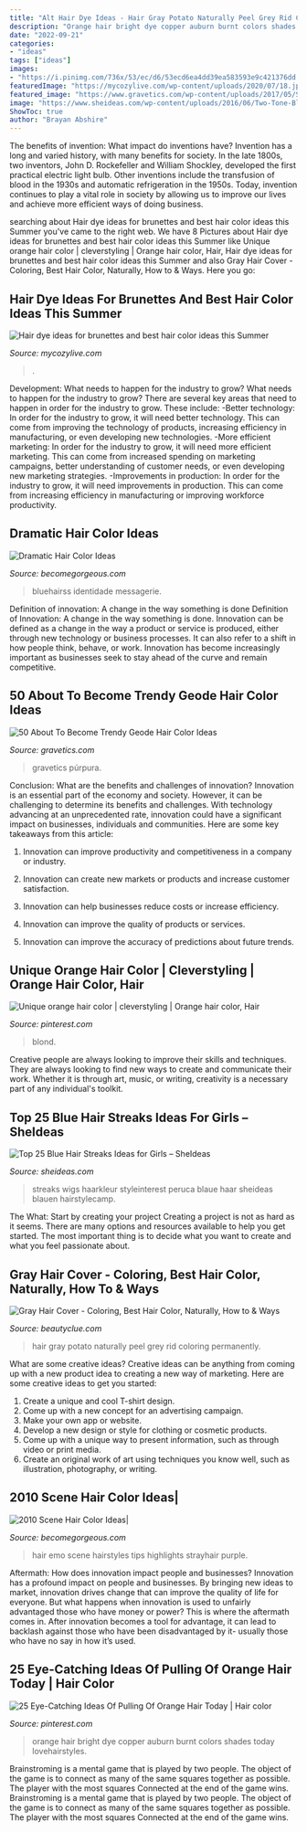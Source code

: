 ```yaml
---
title: "Alt Hair Dye Ideas - Hair Gray Potato Naturally Peel Grey Rid Coloring Permanently"
description: "Orange hair bright dye copper auburn burnt colors shades today lovehairstyles"
date: "2022-09-21"
categories:
- "ideas"
tags: ["ideas"]
images:
- "https://i.pinimg.com/736x/53/ec/d6/53ecd6ea4dd39ea583593e9c421376dd.jpg"
featuredImage: "https://mycozylive.com/wp-content/uploads/2020/07/18.jpg"
featured_image: "https://www.gravetics.com/wp-content/uploads/2017/05/Smokey-Purple-Hair-Color-768x895.jpg"
image: "https://www.sheideas.com/wp-content/uploads/2016/06/Two-Tone-Black-and-Blue-Hair-Color-Ideas.jpg"
ShowToc: true
author: "Brayan Abshire"
---
```



The benefits of invention: What impact do inventions have?
Invention has a long and varied history, with many benefits for society. In the late 1800s, two inventors, John D. Rockefeller and William Shockley, developed the first practical electric light bulb. Other inventions include the transfusion of blood in the 1930s and automatic refrigeration in the 1950s. Today, invention continues to play a vital role in society by allowing us to improve our lives and achieve more efficient ways of doing business.

	

		
searching about Hair dye ideas for brunettes and best hair color ideas this Summer you've came to the right web. We have 8 Pictures about Hair dye ideas for brunettes and best hair color ideas this Summer like Unique orange hair color | cleverstyling | Orange hair color, Hair, Hair dye ideas for brunettes and best hair color ideas this Summer and also Gray Hair Cover - Coloring, Best Hair Color, Naturally, How to &amp; Ways. Here you go:
		
    
## Hair Dye Ideas For Brunettes And Best Hair Color Ideas This Summer

<img loading=lazy src="https://mycozylive.com/wp-content/uploads/2020/07/18.jpg" onerror="this.onerror=null;this.src='https://tse3.mm.bing.net/th?id=OIP.egn8e1jdawel94bHPDfWXAHaJ_&amp;pid=15.1';" alt="Hair dye ideas for brunettes and best hair color ideas this Summer">

_Source: mycozylive.com_

>. 

	

Development: What needs to happen for the industry to grow?
What needs to happen for the industry to grow? 
There are several key areas that need to happen in order for the industry to grow. These include: 
-Better technology: In order for the industry to grow, it will need better technology. This can come from improving the technology of products, increasing efficiency in manufacturing, or even developing new technologies. 
-More efficient marketing: In order for the industry to grow, it will need more efficient marketing. This can come from increased spending on marketing campaigns, better understanding of customer needs, or even developing new marketing strategies. 
-Improvements in production: In order for the industry to grow, it will need improvements in production. This can come from increasing efficiency in manufacturing or improving workforce productivity.

    
## Dramatic Hair Color Ideas

<img loading=lazy src="https://static.becomegorgeous.com/img/arts/2010/Sep/22/2790/hair_color5.jpg" onerror="this.onerror=null;this.src='https://tse1.mm.bing.net/th?id=OIP.3NJZgSteiuBah2YdxPxbRAAAAA&amp;pid=15.1';" alt="Dramatic Hair Color Ideas">

_Source: becomegorgeous.com_

>bluehairss identidade messagerie. 

	

Definition of innovation: A change in the way something is done
Definition of Innovation: A change in the way something is done. Innovation can be defined as a change in the way a product or service is produced, either through new technology or business processes. It can also refer to a shift in how people think, behave, or work. Innovation has become increasingly important as businesses seek to stay ahead of the curve and remain competitive.

    
## 50 About To Become Trendy Geode Hair Color Ideas

<img loading=lazy src="https://www.gravetics.com/wp-content/uploads/2017/05/Smokey-Purple-Hair-Color-768x895.jpg" onerror="this.onerror=null;this.src='https://tse1.mm.bing.net/th?id=OIP.L5bWb0hHjHzs-S-Gf-wMtQHaIo&amp;pid=15.1';" alt="50 About To Become Trendy Geode Hair Color Ideas">

_Source: gravetics.com_

>gravetics púrpura. 

	

Conclusion: What are the benefits and challenges of innovation?
Innovation is an essential part of the economy and society. However, it can be challenging to determine its benefits and challenges. With technology advancing at an unprecedented rate, innovation could have a significant impact on businesses, individuals and communities. Here are some key takeaways from this article:
1. Innovation can improve productivity and competitiveness in a company or industry.

2. Innovation can create new markets or products and increase customer satisfaction.

3. Innovation can help businesses reduce costs or increase efficiency.

4. Innovation can improve the quality of products or services.

5. Innovation can improve the accuracy of predictions about future trends.

    
## Unique Orange Hair Color | Cleverstyling | Orange Hair Color, Hair

<img loading=lazy src="https://i.pinimg.com/736x/53/ec/d6/53ecd6ea4dd39ea583593e9c421376dd.jpg" onerror="this.onerror=null;this.src='https://tse4.mm.bing.net/th?id=OIP.ZGH7wCREyXjSuz4VQDz_uwHaMu&amp;pid=15.1';" alt="Unique orange hair color | cleverstyling | Orange hair color, Hair">

_Source: pinterest.com_

>blond. 

	

Creative people are always looking to improve their skills and techniques. They are always looking to find new ways to create and communicate their work. Whether it is through art, music, or writing, creativity is a necessary part of any individual's toolkit.

    
## Top 25 Blue Hair Streaks Ideas For Girls – SheIdeas

<img loading=lazy src="https://www.sheideas.com/wp-content/uploads/2016/06/Two-Tone-Black-and-Blue-Hair-Color-Ideas.jpg" onerror="this.onerror=null;this.src='https://tse3.mm.bing.net/th?id=OIP.3-hkLnvavL146pS0hcR3RgHaKc&amp;pid=15.1';" alt="Top 25 Blue Hair Streaks Ideas for Girls – SheIdeas">

_Source: sheideas.com_

>streaks wigs haarkleur styleinterest peruca blaue haar sheideas blauen hairstylecamp. 

	

The What: Start by creating your project
Creating a project is not as hard as it seems. There are many options and resources available to help you get started. The most important thing is to decide what you want to create and what you feel passionate about.

    
## Gray Hair Cover - Coloring, Best Hair Color, Naturally, How To &amp; Ways

<img loading=lazy src="https://beautyclue.com/wp-content/uploads/2014/03/hair-color-for-grey-hair-3.jpg" onerror="this.onerror=null;this.src='https://tse2.mm.bing.net/th?id=OIP.FkmIlki94w1hVthRpQ2OOAHaEK&amp;pid=15.1';" alt="Gray Hair Cover - Coloring, Best Hair Color, Naturally, How to &amp; Ways">

_Source: beautyclue.com_

>hair gray potato naturally peel grey rid coloring permanently. 

	

What are some creative ideas?
Creative ideas can be anything from coming up with a new product idea to creating a new way of marketing. Here are some creative ideas to get you started: 
1. Create a unique and cool T-shirt design.
2. Come up with a new concept for an advertising campaign.
3. Make your own app or website.
4. Develop a new design or style for clothing or cosmetic products. 
5. Come up with a unique way to present information, such as through video or print media. 
6. Create an original work of art using techniques you know well, such as illustration, photography, or writing.

    
## 2010 Scene Hair Color Ideas|

<img loading=lazy src="http://static.becomegorgeous.com/img/arts/2010/Aug/11/2555/bluehair_style.jpg" onerror="this.onerror=null;this.src='https://tse2.mm.bing.net/th?id=OIP.hEeCg5h4v8zyKszGcGk5jQAAAA&amp;pid=15.1';" alt="2010 Scene Hair Color Ideas|">

_Source: becomegorgeous.com_

>hair emo scene hairstyles tips highlights strayhair purple. 

	

Aftermath: How does innovation impact people and businesses?
Innovation has a profound impact on people and businesses. By bringing new ideas to market, innovation drives change that can improve the quality of life for everyone. But what happens when innovation is used to unfairly advantaged those who have money or power? This is where the aftermath comes in. After innovation becomes a tool for advantage, it can lead to backlash against those who have been disadvantaged by it- usually those who have no say in how it’s used.

    
## 25 Eye-Catching Ideas Of Pulling Of Orange Hair Today | Hair Color

<img loading=lazy src="https://i.pinimg.com/736x/64/13/85/64138544a3aec4d5320678681bc66012.jpg" onerror="this.onerror=null;this.src='https://tse2.mm.bing.net/th?id=OIP.4hWbcXeAUw0tcH2W8icMsgHaLG&amp;pid=15.1';" alt="25 Eye-Catching Ideas Of Pulling Of Orange Hair Today | Hair color">

_Source: pinterest.com_

>orange hair bright dye copper auburn burnt colors shades today lovehairstyles. 

	

Brainstroming is a mental game that is played by two people. The object of the game is to connect as many of the same squares together as possible. The player with the most squares Connected at the end of the game wins. Brainstroming is a mental game that is played by two people. The object of the game is to connect as many of the same squares together as possible. The player with the most squares Connected at the end of the game wins.

